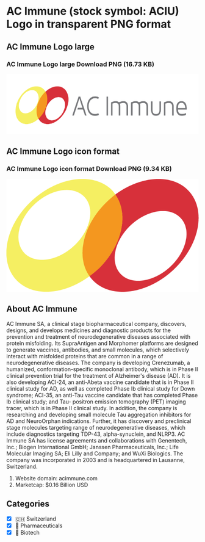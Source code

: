 # AC Immune (stock symbol: ACIU) Logo in transparent PNG format

## AC Immune Logo large

### AC Immune Logo large Download PNG (16.73 KB)

![AC Immune Logo large Download PNG (16.73 KB)](/img/orig/ACIU_BIG-cc122835.png)

## AC Immune Logo icon format

### AC Immune Logo icon format Download PNG (9.34 KB)

![AC Immune Logo icon format Download PNG (9.34 KB)](/img/orig/ACIU-db91fb47.png)

## About AC Immune

AC Immune SA, a clinical stage biopharmaceutical company, discovers, designs, and develops medicines and diagnostic products for the prevention and treatment of neurodegenerative diseases associated with protein misfolding. Its SupraAntigen and Morphomer platforms are designed to generate vaccines, antibodies, and small molecules, which selectively interact with misfolded proteins that are common in a range of neurodegenerative diseases. The company is developing Crenezumab, a humanized, conformation-specific monoclonal antibody, which is in Phase II clinical prevention trial for the treatment of Alzheimer's disease (AD). It is also developing ACI-24, an anti-Abeta vaccine candidate that is in Phase II clinical study for AD, as well as completed Phase Ib clinical study for Down syndrome; ACI-35, an anti-Tau vaccine candidate that has completed Phase Ib clinical study; and Tau- positron emission tomography (PET) imaging tracer, which is in Phase II clinical study. In addition, the company is researching and developing small molecule Tau aggregation inhibitors for AD and NeuroOrphan indications. Further, it has discovery and preclinical stage molecules targeting range of neurodegenerative diseases, which include diagnostics targeting TDP-43, alpha-synuclein, and NLRP3. AC Immune SA has license agreements and collaborations with Genentech, Inc.; Biogen International GmbH; Janssen Pharmaceuticals, Inc.; Life Molecular Imaging SA; Eli Lilly and Company; and WuXi Biologics. The company was incorporated in 2003 and is headquartered in Lausanne, Switzerland.

1. Website domain: acimmune.com
2. Marketcap: $0.16 Billion USD


## Categories
- [x] 🇨🇭 Switzerland
- [x] 💊 Pharmaceuticals
- [x] 🧬 Biotech

